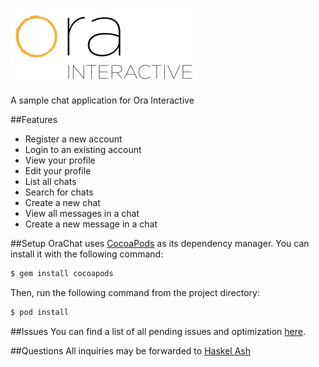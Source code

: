 ![Ora Interactive](https://github.com/haskelash/OraChat/blob/master/OraChat/Assets.xcassets/Splash.imageset/Splash%401x.png)

A sample chat application for Ora Interactive

##Features
- Register a new account
- Login to an existing account
- View your profile
- Edit your profile
- List all chats
- Search for chats
- Create a new chat
- View all messages in a chat
- Create a new message in a chat

##Setup
OraChat uses [CocoaPods](http://cocoapods.org) as its dependency manager. You can install it with the following command:

```bash
$ gem install cocoapods
```

Then, run the following command from the project directory:

```bash
$ pod install
```

##Issues
You can find a list of all pending issues and optimization [here](https://github.com/haskelash/OraChat/issues/1).

##Questions
All inquiries may be forwarded to [Haskel Ash](mailto://haskelash@gmail.com)
